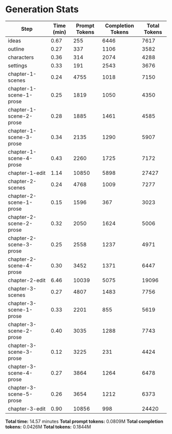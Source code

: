 # Generation Stats

| Step | Time (min) | Prompt Tokens | Completion Tokens | Total Tokens |
|------|------------|---------------|-------------------|--------------|
| ideas | 0.67 | 255 | 6446 | 7617 |
| outline | 0.27 | 337 | 1106 | 3582 |
| characters | 0.36 | 314 | 2074 | 4288 |
| settings | 0.33 | 191 | 2543 | 3676 |
| chapter-1-scenes | 0.24 | 4755 | 1018 | 7150 |
| chapter-1-scene-1-prose | 0.25 | 1819 | 1050 | 4350 |
| chapter-1-scene-2-prose | 0.28 | 1885 | 1461 | 4585 |
| chapter-1-scene-3-prose | 0.34 | 2135 | 1290 | 5907 |
| chapter-1-scene-4-prose | 0.43 | 2260 | 1725 | 7172 |
| chapter-1-edit | 1.14 | 10850 | 5898 | 27427 |
| chapter-2-scenes | 0.24 | 4768 | 1009 | 7277 |
| chapter-2-scene-1-prose | 0.15 | 1596 | 367 | 3023 |
| chapter-2-scene-2-prose | 0.32 | 2050 | 1624 | 5006 |
| chapter-2-scene-3-prose | 0.25 | 2558 | 1237 | 4971 |
| chapter-2-scene-4-prose | 0.30 | 3452 | 1371 | 6447 |
| chapter-2-edit | 6.46 | 10039 | 5075 | 19096 |
| chapter-3-scenes | 0.27 | 4807 | 1483 | 7756 |
| chapter-3-scene-1-prose | 0.33 | 2201 | 855 | 5619 |
| chapter-3-scene-2-prose | 0.40 | 3035 | 1288 | 7743 |
| chapter-3-scene-3-prose | 0.12 | 3225 | 231 | 4424 |
| chapter-3-scene-4-prose | 0.27 | 3864 | 1264 | 6478 |
| chapter-3-scene-5-prose | 0.26 | 3654 | 1212 | 6373 |
| chapter-3-edit | 0.90 | 10856 | 998 | 24420 |

**Total time:** 14.57 minutes
**Total prompt tokens:** 0.0809M
**Total completion tokens:** 0.0426M
**Total tokens:** 0.1844M
